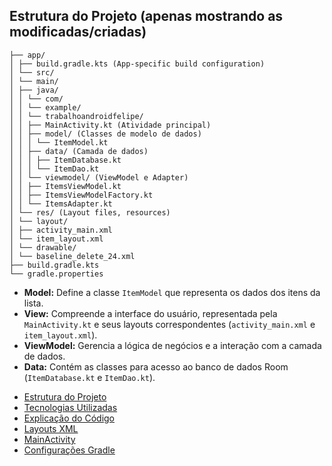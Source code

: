 ## Estrutura do Projeto (apenas mostrando as modificadas/criadas)

```
├── app/
│ ├── build.gradle.kts (App-specific build configuration)
│ └── src/
│ └── main/
│ ├── java/
│ │ └── com/
│ │ └── example/
│ │ └── trabalhoandroidfelipe/
│ │ ├── MainActivity.kt (Atividade principal)
│ │ ├── model/ (Classes de modelo de dados)
│ │ │ └── ItemModel.kt
│ │ ├── data/ (Camada de dados)
│ │ │ ├── ItemDatabase.kt
│ │ │ └── ItemDao.kt
│ │ └── viewmodel/ (ViewModel e Adapter)
│ │ ├── ItemsViewModel.kt
│ │ ├── ItemsViewModelFactory.kt
│ │ └── ItemsAdapter.kt
│ └── res/ (Layout files, resources)
│ └── layout/
│ ├── activity_main.xml
│ └── item_layout.xml
│ └── drawable/
│ └── baseline_delete_24.xml
├── build.gradle.kts 
└── gradle.properties 
```
*   **Model:** Define a classe `ItemModel` que representa os dados dos itens da lista.
*   **View:** Compreende a interface do usuário, representada pela `MainActivity.kt` e seus layouts correspondentes (`activity_main.xml` e `item_layout.xml`).
*   **ViewModel:** Gerencia a lógica de negócios e a interação com a camada de dados.
*   **Data:** Contém as classes para acesso ao banco de dados Room (`ItemDatabase.kt` e `ItemDao.kt`).


- [Estrutura do Projeto](estrutura_projeto.md)
- [Tecnologias Utilizadas](tecnologias_utilizadas.md)
- [Explicação do Código](explicacao_codigo.md)
- [Layouts XML](layouts.md)
- [MainActivity](mainactivity.md)
- [Configurações Gradle](gradle_config.md)

